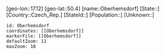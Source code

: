 ﻿---
location: [50.4,17.12]
mapzoom: [7,12] 
mapmarker: city 
type: City
tags:
- geo/City


SpocWebEntityId: 33031
isDeleted: false
confidential: public

---
[geo-lon::17.12]
[geo-lat::50.4]
[name::Oberhemsdorf]
[State::]
[Country::Czech_Rep.]
[StateId::]
[Population::]
[Unknown::]


```leaflet
id: Oberhemsdorf
coordinates: [[Oberhemsdorf]]
markerFile: [[Oberhemsdorf]]
defaultZoom: 11 
maxZoom: 18
```
